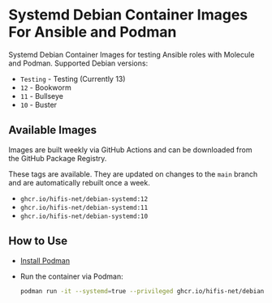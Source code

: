 # Systemd Debian Container Images For Ansible and Podman

Systemd Debian Container Images for testing Ansible roles with Molecule and Podman.
Supported Debian versions:

* `Testing` - Testing (Currently 13) 
* `12`      - Bookworm
* `11`      - Bullseye
* `10`      - Buster

## Available Images

Images are built weekly via GitHub Actions and can be downloaded from the
GitHub Package Registry.

These tags are available. They are updated on changes to the `main` branch
and are automatically rebuilt once a week.

* `ghcr.io/hifis-net/debian-systemd:12`
* `ghcr.io/hifis-net/debian-systemd:11`
* `ghcr.io/hifis-net/debian-systemd:10`

## How to Use

* [Install Podman](https://podman.io/getting-started/installation)
* Run the container via Podman:

  ```bash
  podman run -it --systemd=true --privileged ghcr.io/hifis-net/debian-systemd:11
  ```
